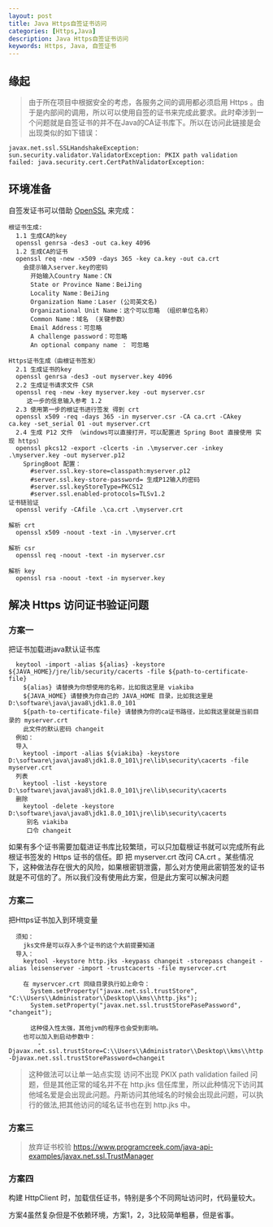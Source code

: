 ```yaml
---
layout: post
title: Java Https自签证书访问
categories: [Https,Java]
description: Java Https自签证书访问
keywords: Https, Java, 自签证书
---
```


## 缘起
>由于所在项目中根据安全的考虑，各服务之间的调用都必须启用 Https 。由于是内部间的调用，所以可以使用自签的证书来完成此要求。此时牵涉到一个问题就是自签证书的并不在Java的CA证书库下。所以在访问此链接是会出现类似的如下错误：

```
javax.net.ssl.SSLHandshakeException: sun.security.validator.ValidatorException: PKIX path validation failed: java.security.cert.CertPathValidatorException:
```

## 环境准备

自签发证书可以借助 [OpenSSL](https://www.openssl.org/) 来完成：

```
根证书生成:
  1.1 生成CA的key
  openssl genrsa -des3 -out ca.key 4096
  1.2 生成CA的证书
  openssl req -new -x509 -days 365 -key ca.key -out ca.crt
    会提示输入server.key的密码
      开始输入Country Name：CN
      State or Province Name：BeiJing
      Locality Name：BeiJing
      Organization Name：Laser (公司英文名)
      Organizational Unit Name：这个可以忽略 （组织单位名称）
      Common Name：域名 （关键参数）
      Email Address：可忽略
      A challenge password：可忽略
      An optional company name ： 可忽略

Https证书生成（由根证书签发）
  2.1 生成证书的key
  openssl genrsa -des3 -out myserver.key 4096
  2.2 生成证书请求文件 CSR
  openssl req -new -key myserver.key -out myserver.csr
     这一步的信息输入参考 1.2
  2.3 使用第一步的根证书进行签发 得到 crt
  openssl x509 -req -days 365 -in myserver.csr -CA ca.crt -CAkey ca.key -set_serial 01 -out myserver.crt
  2.4 生成 P12 文件 （windows可以直接打开，可以配置进 Spring Boot 直接使用 实现 https）
  openssl pkcs12 -export -clcerts -in .\myserver.cer -inkey .\myserver.key -out myserver.p12
    SpringBoot 配置：
      #server.ssl.key-store=classpath:myserver.p12
      #server.ssl.key-store-password= 生成P12输入的密码
      #server.ssl.keyStoreType=PKCS12
      #server.ssl.enabled-protocols=TLSv1.2
证书链验证
  openssl verify -CAfile .\ca.crt .\myserver.crt

解析 crt
  openssl x509 -noout -text -in .\myserver.crt

解析 csr
  openssl req -noout -text -in myserver.csr

解析 key
  openssl rsa -noout -text -in myserver.key
```

## 解决 Https 访问证书验证问题

### 方案一
把证书加载进java默认证书库
```
  keytool -import -alias ${alias} -keystore ${JAVA_HOME}/jre/lib/security/cacerts -file ${path-to-certificate-file}
    ${alias} 请替换为你想使用的名称，比如我这里是 viakiba
    ${JAVA_HOME} 请替换为你自己的 JAVA_HOME 目录，比如我这里是 D:\software\java\java8\jdk1.8.0_101
    ${path-to-certificate-file} 请替换为你的ca证书路径，比如我这里就是当前目录的 myserver.crt
    此文件的默认密码 changeit
  例如：
  导入
    keytool -import -alias ${viakiba} -keystore D:\software\java\java8\jdk1.8.0_101\jre\lib\security\cacerts -file myserver.crt
  列表
    keytool -list -keystore D:\software\java\java8\jdk1.8.0_101\jre\lib\security\cacerts
  删除
    keytool -delete -keystore D:\software\java\java8\jdk1.8.0_101\jre\lib\security\cacerts
     别名 viakiba
     口令 changeit
```
  如果有多个证书需要加载进证书库比较繁琐，可以只加载根证书就可以完成所有此根证书签发的 Https 证书的信任。即 把 myserver.crt 改问 CA.crt 。某些情况下，这种做法存在很大的风险，如果根密钥泄露，那么对方使用此密钥签发的证书就是不可信的了。所以我们没有使用此方案，但是此方案可以解决问题

### 方案二
把Https证书加入到环境变量
```
  须知：
    jks文件是可以存入多个证书的这个大前提要知道
  导入：
    keytool -keystore http.jks -keypass changeit -storepass changeit -alias leisenserver -import -trustcacerts -file myservcer.crt

    在 myservcer.crt 同级目录执行如上命令：
      System.setProperty("javax.net.ssl.trustStore", "C:\\Users\\Administrator\\Desktop\\kms\\http.jks");
      System.setProperty("javax.net.ssl.trustStorePasePassword", "changeit");

      这种侵入性太强，其他jvm的程序也会受到影响。
    也可以加入到启动参数中：
        -Djavax.net.ssl.trustStore=C:\\Users\\Administrator\\Desktop\\kms\\http.jks -Djavax.net.ssl.trustStorePassword=changeit
```
>这种做法可以让单一站点实现 访问不出现 PKIX path validation failed 问题，但是其他正常的域名并不在 http.jks 信任库里，所以此种情况下访问其他域名爱是会出现此问题。丹斯访问其他域名的时候会出现此问题，可以执行的做法,把其他访问的域名证书也在到 http.jks 中。

### 方案三
>放弃证书校验
  https://www.programcreek.com/java-api-examples/javax.net.ssl.TrustManager

### 方案四
  构建 HttpClient 时，加载信任证书，特别是多个不同网址访问时，代码量较大。

方案4虽然复杂但是不依赖环境，方案1，2，3比较简单粗暴，但是省事。
